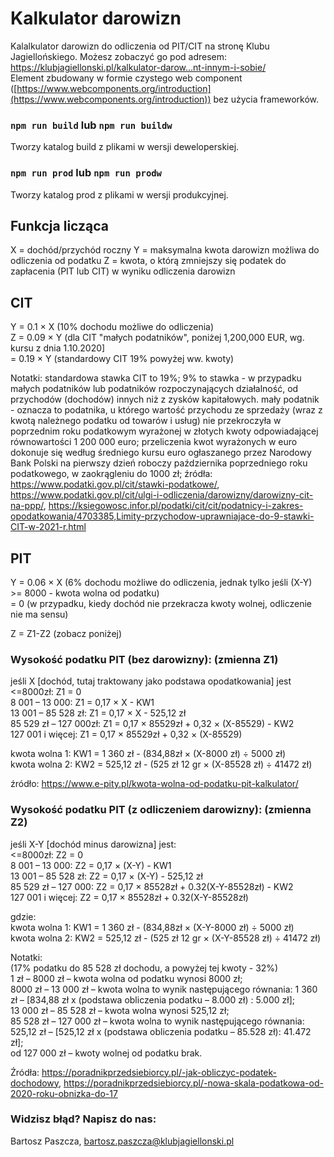 # Kalkulator darowizn

Kalalkulator darowizn do odliczenia od PIT/CIT na stronę Klubu Jagiellońskiego. Możesz zobaczyć go pod adresem: https://klubjagiellonski.pl/kalkulator-darow…nt-innym-i-sobie/  
Element zbudowany w formie czystego web component ([https://www.webcomponents.org/introduction](https://www.webcomponents.org/introduction)) bez użycia frameworków.

### `npm run build` lub `npm run buildw`

Tworzy katalog build z plikami w wersji deweloperskiej.

### `npm run prod` lub `npm run prodw`

Tworzy katalog prod z plikami w wersji produkcyjnej.


## Funkcja licząca

X = dochód/przychód roczny 
Y = maksymalna kwota darowizn możliwa do odliczenia od podatku
Z = kwota, o którą zmniejszy się podatek do zapłacenia (PIT lub CIT) w wyniku odliczenia darowizn

## CIT

Y = 0.1 × X (10% dochodu możliwe do odliczenia)  
Z = 0.09 × Y  (dla CIT "małych podatników", poniżej 1,200,000 EUR, wg. kursu z dnia 1.10.2020]  
  = 0.19 × Y (standardowy CIT 19% powyżej ww. kwoty)  

Notatki: standardowa stawka CIT to 19%; 9% to stawka - w przypadku małych podatników lub podatników rozpoczynających działalność, od przychodów (dochodów) innych niż z zysków kapitałowych.
mały podatnik - oznacza to podatnika, u którego wartość przychodu ze sprzedaży (wraz z kwotą należnego podatku od towarów i usług) nie przekroczyła w poprzednim roku podatkowym wyrażonej w złotych kwoty odpowiadającej równowartości 1 200 000 euro; przeliczenia kwot wyrażonych w euro dokonuje się według średniego kursu euro ogłaszanego przez Narodowy Bank Polski na pierwszy dzień roboczy października poprzedniego roku podatkowego, w zaokrągleniu do 1000 zł;
źródła: https://www.podatki.gov.pl/cit/stawki-podatkowe/, https://www.podatki.gov.pl/cit/ulgi-i-odliczenia/darowizny/darowizny-cit-na-ppp/, https://ksiegowosc.infor.pl/podatki/cit/cit/podatnicy-i-zakres-opodatkowania/4703385,Limity-przychodow-uprawniajace-do-9-stawki-CIT-w-2021-r.html 

## PIT

Y = 0.06 × X (6% dochodu możliwe do odliczenia, jednak tylko jeśli (X-Y) >= 8000 - kwota wolna od podatku)  
  = 0 (w przypadku, kiedy dochód nie przekracza kwoty wolnej, odliczenie nie ma sensu)

Z = Z1-Z2 (zobacz poniżej)

### Wysokość podatku PIT (bez darowizny): (zmienna Z1)
jeśli X [dochód, tutaj traktowany jako podstawa opodatkowania] jest   
<=8000zł: Z1 = 0  
8 001 – 13 000: Z1 = 0,17 × X - KW1  
13 001 – 85 528 zł: Z1 = 0,17 × X - 525,12 zł  
85 529 zł – 127 000zł: Z1 = 0,17 × 85529zł + 0,32 × (X-85529) - KW2  
127 001 i więcej: Z1 = 0,17 × 85529zł + 0,32 × (X-85529)  

kwota wolna 1: KW1 = 1 360 zł - (834,88zł × (X-8000 zł) ÷ 5000 zł)  
kwota wolna 2: KW2 = 525,12 zł - (525 zł 12 gr × (X-85528 zł) ÷ 41472 zł)  

źródło: https://www.e-pity.pl/kwota-wolna-od-podatku-pit-kalkulator/ 

### Wysokość podatku PIT (z odliczeniem darowizny): (zmienna Z2)
jeśli X-Y [dochód minus darowizna] jest:  
<=8000zł: Z2 = 0  
8 001 – 13 000: Z2 = 0,17 × (X-Y) - KW1  
13 001 – 85 528 zł: Z2 = 0,17 × (X-Y) - 525,12 zł  
85 529 zł – 127 000: Z2 = 0,17 × 85528zł + 0.32(X-Y-85528zł) - KW2  
127 001 i więcej: Z2 = 0,17 × 85528zł + 0.32(X-Y-85528zł)  

gdzie:  
kwota wolna 1: KW1 = 1 360 zł - (834,88zł × (X-Y-8000 zł) ÷ 5000 zł)  
kwota wolna 2: KW2 = 525,12 zł - (525 zł 12 gr × (X-Y-85528 zł) ÷ 41472 zł)  

Notatki:  
(17% podatku do 85 528 zł dochodu, a powyżej tej kwoty - 32%)  
1 zł – 8000 zł – kwota wolna od podatku wynosi 8000 zł;  
8000 zł – 13 000 zł – kwota wolna to wynik następującego równania: 1 360 zł – [834,88 zł x (podstawa obliczenia podatku – 8.000 zł) : 5.000 zł];  
13 000 zł – 85 528 zł – kwota wolna wynosi 525,12 zł;  
85 528 zł – 127 000 zł – kwota wolna to wynik następującego równania: 525,12 zł – [525,12 zł x (podstawa obliczenia podatku – 85.528 zł): 41.472 zł];  
od 127 000 zł – kwoty wolnej od podatku brak.  

Źródła: https://poradnikprzedsiebiorcy.pl/-jak-obliczyc-podatek-dochodowy, https://poradnikprzedsiebiorcy.pl/-nowa-skala-podatkowa-od-2020-roku-obnizka-do-17 

### Widzisz błąd? Napisz do nas:
Bartosz Paszcza, bartosz.paszcza@klubjagiellonski.pl
